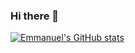 ### Hi there 👋
[![Emmanuel's GitHub stats](https://github-readme-stats.vercel.app/api?username=Emmanuel-Roy)](https://github-readme-stats.vercel.app/api?username=anuraghazra&show_icons=true&theme=tokyonight)

<!--
**Emmanuel-Roy/Emmanuel-Roy** is a ✨ _special_ ✨ repository because its `README.md` (this file) appears on your GitHub profile.

Here are some ideas to get you started:

- 🔭 I’m currently working on ...
- 🌱 I’m currently learning ...
- 👯 I’m looking to collaborate on ...
- 🤔 I’m looking for help with ...
- 💬 Ask me about ...
- 📫 How to reach me: ...
- 😄 Pronouns: ...
- ⚡ Fun fact: ...
-->
